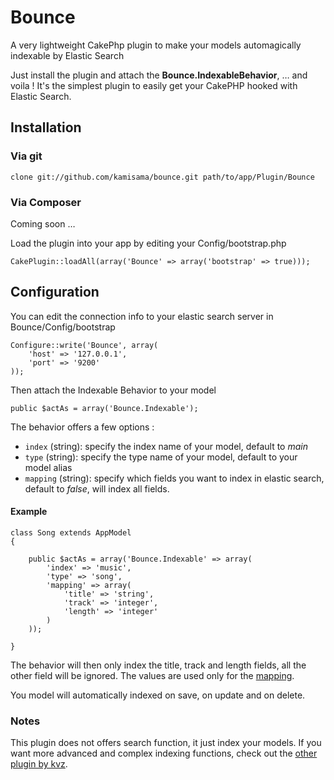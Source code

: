 Bounce
======

A very lightweight CakePhp plugin to make your models automagically indexable by Elastic Search

Just install the plugin and attach the **Bounce.IndexableBehavior**, … and voila !
It's the simplest plugin to easily get your CakePHP hooked with Elastic Search.

## Installation

### Via git

	clone git://github.com/kamisama/bounce.git path/to/app/Plugin/Bounce
	
### Via Composer

Coming soon …

Load the plugin into your app by editing your Config/bootstrap.php

	CakePlugin::loadAll(array('Bounce' => array('bootstrap' => true)));
	
## Configuration

You can edit the connection info to your elastic search server in Bounce/Config/bootstrap


	Configure::write('Bounce', array(
		'host' => '127.0.0.1',
		'port' => '9200'
	));

Then attach the Indexable Behavior to your model

	public $actAs = array('Bounce.Indexable');
	
The behavior offers a few options :

* `index` (string): specify the index name of your model, default to *main*
* `type` (string): specify the type name of your model, default to your model alias
* `mapping` (string): specify which fields you want to index in elastic search, default to *false*, will index all fields.

#### Example

	class Song extends AppModel
	{

		public $actAs = array('Bounce.Indexable' => array(
			'index' => 'music',
			'type' => 'song',
			'mapping' => array(
				'title' => 'string',
				'track' => 'integer',
				'length' => 'integer'	
			)
		));
	
	}
	
The behavior will then only index the title, track and length fields, all the other field will be ignored. The values are used only for the [mapping](http://www.elasticsearch.org/guide/reference/mapping/).

You model will automatically indexed on save, on update and on delete.

### Notes

This plugin does not offers search function, it just index your models. If you want more advanced and complex indexing functions, check out the [other plugin by kvz](https://github.com/kvz/cakephp-elasticsearch-plugin).